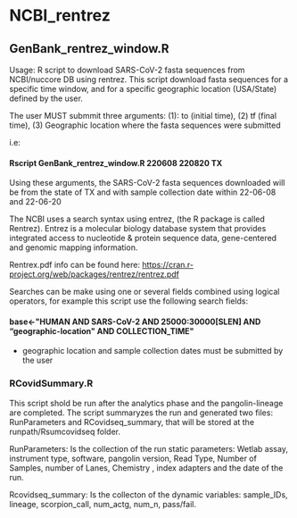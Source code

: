 # NCBI_rentrez


##  GenBank_rentrez_window.R
Usage: R script to download SARS-CoV-2 fasta sequences from NCBI/nuccore DB using rentrez. 
This script download fasta sequences for a specific time window, and for  a specific geographic location (USA/State) defined by the user. 

The user MUST submmit three arguments: (1): to (initial time), (2) tf (final time), (3) Geographic location where the fasta sequences were submitted

i.e: 
#### Rscript GenBank_rentrez_window.R  220608  220820  TX
Using these arguments, the SARS-CoV-2 fasta sequences downloaded will be from the state of TX and with sample collection date within 22-06-08 and 22-06-20

The NCBI uses a search syntax using entrez, (the R package is called Rentrez). Entrez is a molecular biology database system that provides integrated access to nucleotide & protein sequence data, gene-centered and genomic mapping information.

Rentrex.pdf info can be found here: https://cran.r-project.org/web/packages/rentrez/rentrez.pdf

Searches can be make using one or several fields combined using logical operators, for example this script use the following search fields:
#### base<-"HUMAN AND SARS-CoV-2 AND 25000:30000[SLEN] AND “geographic-location" AND COLLECTION_TIME"
- geographic location and sample collection dates must be submitted by the user


### RCovidSummary.R

This script shold be run after the analytics phase and the pangolin-lineage are completed. The script summaryzes the run and generated two files: RunParameters and RCovidseq_summary, that will be stored at the runpath/Rsumcovidseq folder. 

RunParameters: Is the collection of the run static parameters: Wetlab assay, instrument type, software, pangolin version, Read Type, Number of Samples, number of Lanes, Chemistry , index adapters and the date of the run.

Rcovidseq_summary: Is the collecton of the dynamic variables: sample_IDs, lineage, scorpion_call, num_actg, num_n, pass/fail.
